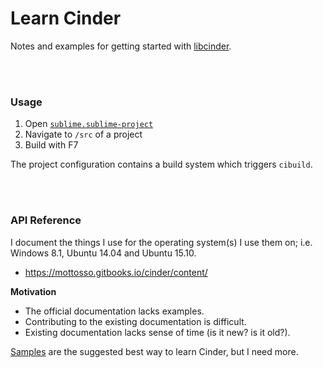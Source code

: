 # Learn Cinder

Notes and examples for getting started with [libcinder](https://libcinder.org/).

<br>
<br>

### Usage

1. Open [`sublime.sublime-project`](https://github.com/mottosso/learn-cinder/blob/master/sublime.sublime-project)
2. Navigate to `/src` of a project
3. Build with F7

The project configuration contains a build system which triggers `cibuild`.

<br>
<br>

### API Reference

I document the things I use for the operating system(s) I use them on; i.e. Windows 8.1, Ubuntu 14.04 and Ubuntu 15.10.

- https://mottosso.gitbooks.io/cinder/content/

**Motivation**

- The official documentation lacks examples.
- Contributing to the existing documentation is difficult.
- Existing documentation lacks sense of time (is it new? is it old?).

[Samples] are the suggested best way to learn Cinder, but I need more.

[samples]: https://github.com/cinder/Cinder/tree/master/samples
